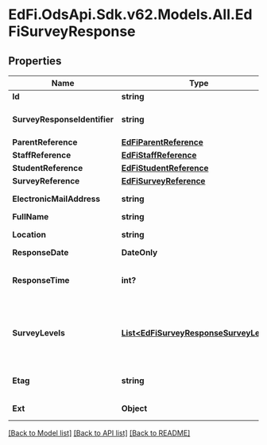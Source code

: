 # EdFi.OdsApi.Sdk.v62.Models.All.EdFiSurveyResponse

## Properties

Name | Type | Description | Notes
------------ | ------------- | ------------- | -------------
**Id** | **string** |  | [optional] 
**SurveyResponseIdentifier** | **string** | The identifier of the survey typically from the survey application. | 
**ParentReference** | [**EdFiParentReference**](EdFiParentReference.md) |  | [optional] 
**StaffReference** | [**EdFiStaffReference**](EdFiStaffReference.md) |  | [optional] 
**StudentReference** | [**EdFiStudentReference**](EdFiStudentReference.md) |  | [optional] 
**SurveyReference** | [**EdFiSurveyReference**](EdFiSurveyReference.md) |  | 
**ElectronicMailAddress** | **string** | Email address of the respondent. | [optional] 
**FullName** | **string** | Full name of the respondent. | [optional] 
**Location** | **string** | Location of the respondent, often a city, district, or school. | [optional] 
**ResponseDate** | **DateOnly** | Date of the survey response. | 
**ResponseTime** | **int?** | The amount of time (in seconds) it took for the respondent to complete the survey. | [optional] 
**SurveyLevels** | [**List&lt;EdFiSurveyResponseSurveyLevel&gt;**](EdFiSurveyResponseSurveyLevel.md) | An unordered collection of surveyResponseSurveyLevels. Provides information about the respondents of a survey and how they can be grouped together. | [optional] 
**Etag** | **string** | A unique system-generated value that identifies the version of the resource. | [optional] 
**Ext** | **Object** | Extensions to the SurveyResponse entity. | [optional] 

[[Back to Model list]](../README.md#documentation-for-models) [[Back to API list]](../README.md#documentation-for-api-endpoints) [[Back to README]](../README.md)

